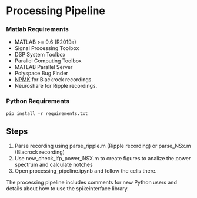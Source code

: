 # Processing Pipeline
 
### Matlab Requirements  
 
- MATLAB >= 9.6 (R2019a)  
- Signal Processing Toolbox
- DSP System Toolbox
- Parallel Computing Toolbox
- MATLAB Parallel Server
- Polyspace Bug Finder
- [NPMK](https://github.com/BlackrockNeurotech/NPMK) for Blackrock recordings.
- Neuroshare for Ripple recordings.

### Python Requirements

```
pip install -r requirements.txt
```

## Steps

1. Parse recording using parse_ripple.m (Ripple recording) or parse_NSx.m (Blacrock recording)
2. Use new_check_lfp_power_NSX.m to create figures to analize the power spectrum and calculate notches
3. Open processing_pipeline.ipynb and follow the cells there. 

The processing pipeline includes comments for new Python users and details about how to use the spikeinterface library.